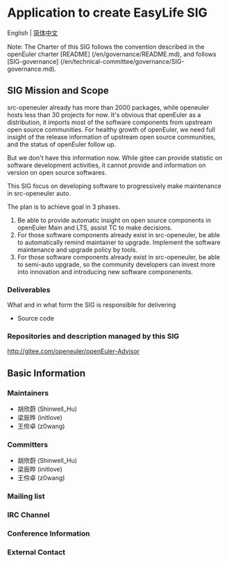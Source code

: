 
# Application to create EasyLife SIG

English | [简体中文](./sig-automation_cn.md)


Note: The Charter of this SIG follows the convention described in the openEuler charter [README] (/en/governance/README.md), and follows [SIG-governance] (/en/technical-committee/governance/SIG-governance.md).

## SIG Mission and Scope

src-openeuler already has more than 2000 packages, while openeuler hosts less than 30 projects for now.
It's obvious that openEuler as a distribution, it imports most of the software components from upstream open source communities.
For healthy growth of openEuler, we need full insight of the release information of upstream open source communities, and the status of openEuler follow up.

But we don't have this information now.
While gitee can provide statistic on software development activities, it cannot provide and information on version on open source softwares.

This SIG focus on developing software to progressively make maintenance in src-openeuler auto.

The plan is to achieve goal in 3 phases.

1. Be able to provide automatic insight on open source components in openEuler Main and LTS, assist TC to make decisions.
2. For those software components already exist in src-openeuler, be able to automatically remind maintainer to upgrade. Implement the software maintenance and upgrade policy by tools.
3. For those software components already exist in src-openeuler, be able to semi-auto upgrade, so the community developers can invest more into innovation and introducing new software componenents.


### Deliverables

What and in what form the SIG is responsible for delivering
 
- Source code

### Repositories and description managed by this SIG

http://gitee.com/openeuler/openEuler-Advisor


## Basic Information

### Maintainers
- 胡欣蔚 (Shinwell_Hu)
- 梁辰晔 (initlove)
- 王伶卓 (z0wang)

### Committers
- 胡欣蔚 (Shinwell_Hu)
- 梁辰晔 (initlove)
- 王伶卓 (z0wang)

### Mailing list

### IRC Channel

### Conference Information

### External Contact